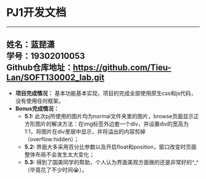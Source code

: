 # PJ1开发文档  
---
姓名：蓝琵潇  
学号：19302010053  
Github仓库地址：https://github.com/Tieu-Lan/SOFT130002_lab.git  
---
* **项目完成情况：** 基本功能基本实现，项目的完成全部使用原生css和js代码，没有使用任何框架。  
* **Bonus完成情况：**
   * **5.1:** 此次pj所使用的图片均为normal文件夹里的图片，browse页面显示正方形图片的解决方法：在img标签外边套一个div，并设置div的宽高为1:1，将图片在div里居中显示，并将溢出的内容剪掉（overflow:hidden）；  
   * **5.2:** 界面大多采用百分比参数以及开启float和position，窗口改变时页面整体布局不会发生太大变化；  
   * **5.3:** 得到了国美同学的帮助，个人认为界面美观方面做的还是非常好的^_^（毕竟花了不少时间😭）。